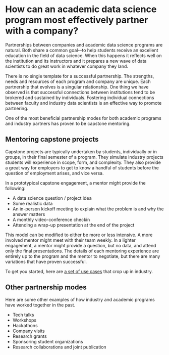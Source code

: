 # How can an academic data science program most effectively partner with a company?

Partnerships between companies and academic data science programs are natural.
Both share a common goal--to help students receive an excellent education in the field of data science.
When this happens it reflects well on the institution and its instructors
and it prepares a new wave of data scientists to do great work in whatever company they land.

There is no single template for a successful partnership. The strengths, needs and resources of each program and company are unique.
Each partnership that evolves is a singular relationship.
One thing we have observed is that successful connections between institutions tend to be brokered and sustained by individuals.
Fostering individual connections between faculty and industry data scientists is an effective way to promote partnering.

One of the most beneficial partnership modes for both academic programs and industry partners has proven to be capstone mentoring.

## Mentoring capstone projects

Capstone projects are typically undertaken by students, individually or in groups, in their final semester of a program.
They simulate industry projects students will experience in scope, form, and complexity. They also provide a great way for employers to get to know a handful of students before the question of employment arises, and vice versa.

In a prototypical capstone engagement, a mentor might provide the following:

* A data science question / project idea
* Some realistic data
* An in-person kickoff meeting to explain what the problem is and why the answer matters
* A monthly video-conference checkin
* Attending a wrap-up presentation at the end of the project

This model can be modified to either be more or less intensive. A more involved mentor might meet with their team weekly. In a lighter engagement, a mentor might provide a question, but no data, and attend only the final presentations. The details of each mentoring experience are entirely up to the program and the mentor to negotiate, but there are many variations that have proven successful.

To get you started, here are [a set of use cases](use_cases.md) that crop up in industry.

## Other partnership modes

Here are some other examples of how industry and academic programs have worked together in the past.

* Tech talks
* Workshops
* Hackathons
* Company visits
* Research grants
* Sponsoring student organizations
* Research collaborations and joint publication
